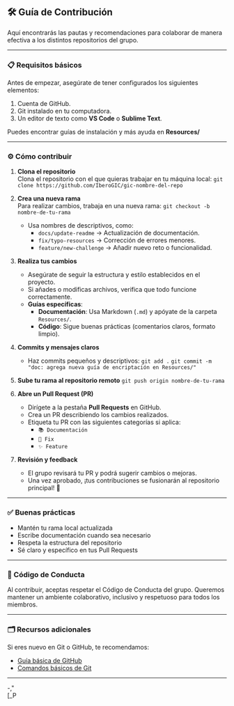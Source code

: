 ## **🛠️ Guía de Contribución**
  
  Aquí encontrarás las pautas y recomendaciones para colaborar de manera efectiva a los distintos repositorios del grupo.
  
---
### **📋 Requisitos básicos**

Antes de empezar, asegúrate de tener configurados los siguientes elementos:

1. Cuenta de GitHub.
2. Git instalado en tu computadora.
3. Un editor de texto como **VS Code** o **Sublime Text**.

Puedes encontrar guías de instalación y más ayuda en **Resources/**

---

### **⚙️ Cómo contribuir**

1. **Clona el repositorio**  
    Clona el repositorio con el que quieras trabajar en tu máquina local:
    `git clone https://github.com/IberoGIC/gic-nombre-del-repo` 
    
2. **Crea una nueva rama**  
    Para realizar cambios, trabaja en una nueva rama:
    `git checkout -b nombre-de-tu-rama`
    
    - Usa nombres de descriptivos, como:
        - `docs/update-readme` → Actualización de documentación.
        - `fix/typo-resources` → Corrección de errores menores.
        - `feature/new-challenge` → Añadir nuevo reto o funcionalidad.
    
1. **Realiza tus cambios**
    - Asegúrate de seguir la estructura y estilo establecidos en el proyecto.
    - Si añades o modificas archivos, verifica que todo funcione correctamente.
    - **Guías específicas**:
        - **Documentación**: Usa Markdown (`.md`) y apóyate de la carpeta `Resources/`.
        - **Código**: Sigue buenas prácticas (comentarios claros, formato limpio).
2. **Commits y mensajes claros**
    - Haz commits pequeños y descriptivos:
        `git add .`
        `git commit -m "doc: agrega nueva guía de encriptación en Resources/"`
        
5. **Sube tu rama al repositorio remoto**
    `git push origin nombre-de-tu-rama`
    
6. **Abre un Pull Request (PR)**
    - Dirígete a la pestaña **Pull Requests** en GitHub.
    - Crea un PR describiendo los cambios realizados.
    - Etiqueta tu PR con las siguientes categorías si aplica:
        - `📚 Documentación`
        - `🐛 Fix`
        - `✨ Feature`
    
1. **Revisión y feedback**
    - El grupo revisará tu PR y podrá sugerir cambios o mejoras.
    - Una vez aprobado, ¡tus contribuciones se fusionarán al repositorio principal! 🚀

---

### **✅ Buenas prácticas**

- Mantén tu  rama local actualizada
- Escribe documentación cuando sea necesario
- Respeta la estructura del repositorio
- Sé claro y específico en tus Pull Requests

---

### **🤝 Código de Conducta**

Al contribuir, aceptas respetar el Código de Conducta del grupo. Queremos mantener un ambiente colaborativo, inclusivo y respetuoso para todos los miembros.

---

### **🗂️ Recursos adicionales**

Si eres nuevo en Git o GitHub, te recomendamos:

- [Guía básica de GitHub](https://guides.github.com/activities/hello-world/)
- [Comandos básicos de Git](https://git-scm.com/doc)

---
-,"  
[_P
